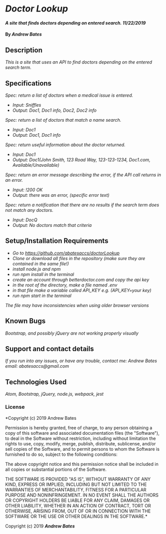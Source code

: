 # _Doctor Lookup_

#### _A site that finds doctors depending on entered search. 11/22/2019_

#### By _**Andrew Bates**_

## Description

_This is a site that uses an API to find doctors depending on the entered search term._

## Specifications

_Spec: return a list of doctors when a medical issue is entered._
  * _Input: Sniffles_
  * _Output: Doc1, Doc1 info, Doc2, Doc2 info_

_Spec: return a list of doctors that match a name search._
  * _Input: Doc1_
  * _Output: Doc1, Doc1 info_

_Spec: return useful information about the doctor returned._
  * _Input: Doc1_
  * _Output: Doc1(John Smith, 123 Road Way, 123-123-1234, Doc1.com, Available/Unavailable)_

_Spec: return an error message describing the error, if the API call returns in an error._
  * _Input: !200 OK_
  * _Output: there was an error, (specific error text)_

_Spec: return a notification that there are no results if the search term does not match any doctors._
  * _Input: DocQ_
  * _Output: No doctors match that criteria_

## Setup/Installation Requirements

* _Go to https://github.com/abatesaccs/doctorLookup_
* _Clone or download all files in the repository (make sure they are contained in the same file!)_
* _install node.js and npm_
* _run npm install in the terminal_
* _create an account through betterdoctor.com and copy the api key_ 
* _in the root of the directory, make a file named .env_ 
* _in that file make a variable called API_KEY e.g. (API_KEY=your key)_
* _run npm start in the terminal_

_The file may have inconsistencies when using older browser versions_

## Known Bugs

_Bootstrap, and possibly jQuery are not working properly visually_

## Support and contact details

_If you run into any issues, or have any trouble, contact me:
 Andrew Bates
 email: abatesaccs@gmail.com_

## Technologies Used

_Atom, Bootstrap, jQuery, node.js, webpack, jest_

### License

*Copyright (c) 2019 Andrew Bates

Permission is hereby granted, free of charge, to any person obtaining a copy
of this software and associated documentation files (the "Software"), to deal
in the Software without restriction, including without limitation the rights
to use, copy, modify, merge, publish, distribute, sublicense, and/or sell
copies of the Software, and to permit persons to whom the Software is
furnished to do so, subject to the following conditions:

The above copyright notice and this permission notice shall be included in all
copies or substantial portions of the Software.

THE SOFTWARE IS PROVIDED "AS IS", WITHOUT WARRANTY OF ANY KIND, EXPRESS OR
IMPLIED, INCLUDING BUT NOT LIMITED TO THE WARRANTIES OF MERCHANTABILITY,
FITNESS FOR A PARTICULAR PURPOSE AND NONINFRINGEMENT. IN NO EVENT SHALL THE
AUTHORS OR COPYRIGHT HOLDERS BE LIABLE FOR ANY CLAIM, DAMAGES OR OTHER
LIABILITY, WHETHER IN AN ACTION OF CONTRACT, TORT OR OTHERWISE, ARISING FROM,
OUT OF OR IN CONNECTION WITH THE SOFTWARE OR THE USE OR OTHER DEALINGS IN THE
SOFTWARE.*

Copyright (c) 2019 **_Andrew Bates_**